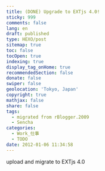 ```yaml
---
title: (DONE) Upgrade to EXTjs 4.0!
sticky: 999
comments: false
lang: en
draft: published
type: HEXO/post
sitemap: true
toc: false
tocOpen: true
indexing: true
display_tag_onHome: true
recommendedSection: false
donate: false
swiper: false
geolocation: 'Tokyo, Japan'
copyright: true
mathjax: false
share: false
tags:
  - migrated from rBlogger.2009
  - Sencha
categories:
  - Work_仕事
  - TODO
date: 2012-01-06 11:34:58
---
```


 upload and migrate to EXTjs 4.0